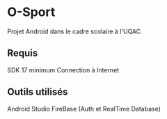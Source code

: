 # O-Sport
Projet Android dans le cadre scolaire à l'UQAC

## Requis

SDK 17 minimum
Connection à Internet

## Outils utilisés

Android Studio
FireBase (Auth et RealTime Database)




